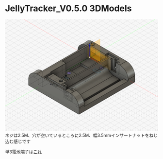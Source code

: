 # JellyTracker_V0.5.0 3DModels
![alt text](../pic/LSM_Module_V0.1.0_000.png)
ネジは2.5M、穴が空いているところに2.5M、幅3.5mmインサートナットをねじ込む感じです

単3電池端子は[これ](https://www.amazon.co.jp/dp/B0C57XDT56?ref=ppx_yo2ov_dt_b_fed_asin_title&th=1)